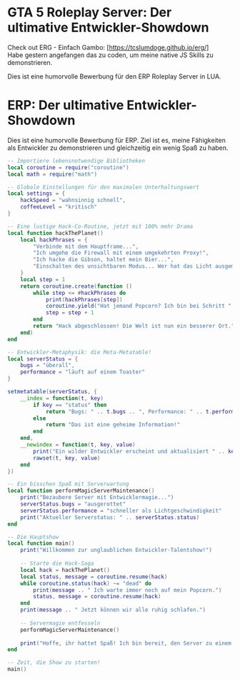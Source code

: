 # GTA 5 Roleplay Server: Der ultimative Entwickler-Showdown
Check out ERG - Einfach Gambo: [https://tcslumdoge.github.io/erg/]  
Habe gestern angefangen das zu coden, um meine native JS Skills zu demonstrieren.

Dies ist eine humorvolle Bewerbung für den ERP Roleplay Server in LUA.
# ERP: Der ultimative Entwickler-Showdown

Dies ist eine humorvolle Bewerbung für ERP. Ziel ist es, meine Fähigkeiten als Entwickler zu demonstrieren und gleichzeitig ein wenig Spaß zu haben.

```lua
-- Importiere lebensnotwendige Bibliotheken
local coroutine = require("coroutine")
local math = require("math")

-- Globale Einstellungen für den maximalen Unterhaltungswert
local settings = {
    hackSpeed = "wahnsinnig schnell",
    coffeeLevel = "kritisch"
}

-- Eine lustige Hack-Co-Routine, jetzt mit 100% mehr Drama
local function hackThePlanet()
    local hackPhrases = {
        "Verbinde mit dem Hauptframe...",
        "Ich umgehe die Firewall mit einem umgekehrten Proxy!",
        "Ich hacke die Gibson, haltet mein Bier...",
        "Einschalten des unsichtbaren Modus... Wer hat das Licht ausgemacht?"
    }
    local step = 1
    return coroutine.create(function ()
        while step <= #hackPhrases do
            print(hackPhrases[step])
            coroutine.yield("Hat jemand Popcorn? Ich bin bei Schritt " .. step .. ".")
            step = step + 1
        end
        return "Hack abgeschlossen! Die Welt ist nun ein besserer Ort."
    end)
end

-- Entwickler-Metaphysik: die Meta-Metatable!
local serverStatus = {
    bugs = "überall",
    performance = "läuft auf einem Toaster"
}

setmetatable(serverStatus, {
    __index = function(t, key)
        if key == "status" then
            return "Bugs: " .. t.bugs .. ", Performance: " .. t.performance
        else
            return "Das ist eine geheime Information!"
        end
    end,
    __newindex = function(t, key, value)
        print("Ein wilder Entwickler erscheint und aktualisiert " .. key .. " auf '" .. tostring(value) .. "'. Magie!")
        rawset(t, key, value)
    end
})

-- Ein bisschen Spaß mit Serverwartung
local function performMagicServerMaintenance()
    print("Bezaubere Server mit Entwicklermagie...")
    serverStatus.bugs = "ausgerottet"
    serverStatus.performance = "schneller als Lichtgeschwindigkeit"
    print("Aktueller Serverstatus: " .. serverStatus.status)
end

-- Die Hauptshow
local function main()
    print("Willkommen zur unglaublichen Entwickler-Talentshow!")
    
    -- Starte die Hack-Saga
    local hack = hackThePlanet()
    local status, message = coroutine.resume(hack)
    while coroutine.status(hack) ~= "dead" do
        print(message .. " Ich warte immer noch auf mein Popcorn.")
        status, message = coroutine.resume(hack)
    end
    print(message .. " Jetzt können wir alle ruhig schlafen.")
    
    -- Servermagie entfesseln
    performMagicServerMaintenance()
    
    print("Hoffe, ihr hattet Spaß! Ich bin bereit, den Server zu einem besseren Ort zu machen, einen Bug nach dem anderen.")
end

-- Zeit, die Show zu starten!
main()
```
